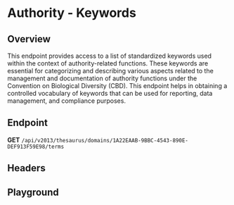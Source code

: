 <script setup>
import SwaggerUI from "@/swagger/view/SwaggerUI.vue"
import swaggerJson from "@/swagger/json/thesaurus/authority/keywords.json";

const swaggerSpecs = [
  { json:swaggerJson, protected: false },
]
</script>

# Authority - Keywords

## Overview

This endpoint provides access to a list of standardized keywords used within the context of authority-related functions. These keywords are essential for categorizing and describing various aspects related to the management and documentation of authority functions under the Convention on Biological Diversity (CBD). This endpoint helps in obtaining a controlled vocabulary of keywords that can be used for reporting, data management, and compliance purposes.


## Endpoint

**GET** `/api/v2013/thesaurus/domains/1A22EAAB-9BBC-4543-890E-DEF913F59E98/terms`

## Headers
<!--@include: @/../components/common/header/accept.md-->

## Playground

<SwaggerUI :swaggerSpecs="swaggerSpecs" />